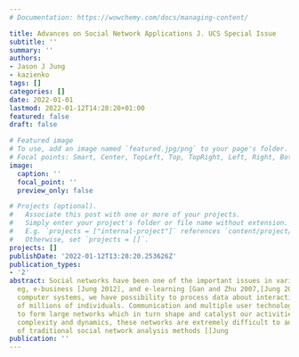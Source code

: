 ```yaml
---
# Documentation: https://wowchemy.com/docs/managing-content/

title: Advances on Social Network Applications J. UCS Special Issue
subtitle: ''
summary: ''
authors:
- Jason J Jung
- kazienko
tags: []
categories: []
date: 2022-01-01
lastmod: 2022-01-12T14:28:20+01:00
featured: false
draft: false

# Featured image
# To use, add an image named `featured.jpg/png` to your page's folder.
# Focal points: Smart, Center, TopLeft, Top, TopRight, Left, Right, BottomLeft, Bottom, BottomRight.
image:
  caption: ''
  focal_point: ''
  preview_only: false

# Projects (optional).
#   Associate this post with one or more of your projects.
#   Simply enter your project's folder or file name without extension.
#   E.g. `projects = ["internal-project"]` references `content/project/deep-learning/index.md`.
#   Otherwise, set `projects = []`.
projects: []
publishDate: '2022-01-12T13:28:20.253626Z'
publication_types:
- '2'
abstract: Social networks have been one of the important issues in various domains,
  eg, e-business [Jung 2012], and e-learning [Gan and Zhu 2007,[Jung 2010]. In our
  computer systems, we have possibility to process data about interactions and activities
  of millions of individuals. Communication and multiple user technologies allow us
  to form large networks which in turn shape and catalyst our activities. Due to scale,
  complexity and dynamics, these networks are extremely difficult to analyze in terms
  of traditional social network analysis methods [[Jung
publication: ''
---
```

